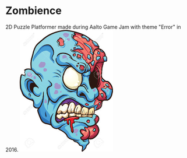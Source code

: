 # Zombience
2D Puzzle Platformer made during Aalto Game Jam with theme "Error" in 2016.
![zombience](zombience.jpg)
